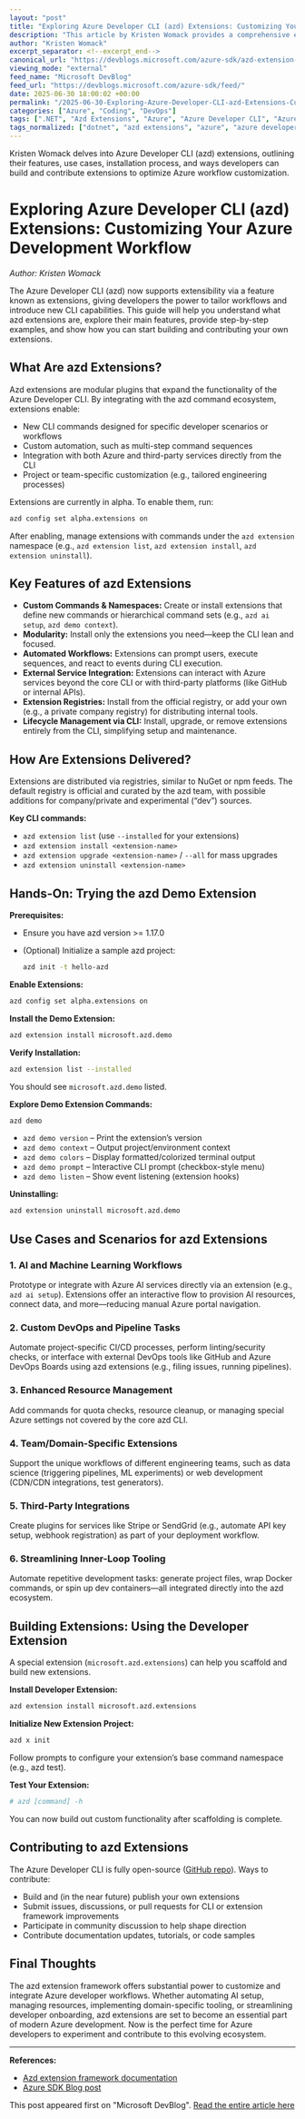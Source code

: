 ```yaml
---
layout: "post"
title: "Exploring Azure Developer CLI (azd) Extensions: Customizing Your Azure Development Workflow"
description: "This article by Kristen Womack provides a comprehensive exploration of Azure Developer CLI (azd) extensions, discussing their features, practical use cases, installation steps, and guidance on building and contributing your own extensions to enhance Azure development workflows."
author: "Kristen Womack"
excerpt_separator: <!--excerpt_end-->
canonical_url: "https://devblogs.microsoft.com/azure-sdk/azd-extension-framework/"
viewing_mode: "external"
feed_name: "Microsoft DevBlog"
feed_url: "https://devblogs.microsoft.com/azure-sdk/feed/"
date: 2025-06-30 18:00:02 +00:00
permalink: "/2025-06-30-Exploring-Azure-Developer-CLI-azd-Extensions-Customizing-Your-Azure-Development-Workflow.html"
categories: ["Azure", "Coding", "DevOps"]
tags: [".NET", "Azd Extensions", "Azure", "Azure Developer CLI", "Azure SDK", "CI/CD", "CLI", "Codespaces", "Coding", "Custom Commands", "Developer Tooling", "DevOps", "Docker", "Extension Framework", "Extension Registry", "Java", "JavaScript", "Kubernetes", "Modular Plugins", "News", "Open Source", "Python", "Typescript", "VS Code", "Workflow Automation"]
tags_normalized: ["dotnet", "azd extensions", "azure", "azure developer cli", "azure sdk", "cislashcd", "cli", "codespaces", "coding", "custom commands", "developer tooling", "devops", "docker", "extension framework", "extension registry", "java", "javascript", "kubernetes", "modular plugins", "news", "open source", "python", "typescript", "vs code", "workflow automation"]
---
```


Kristen Womack delves into Azure Developer CLI (azd) extensions, outlining their features, use cases, installation process, and ways developers can build and contribute extensions to optimize Azure workflow customization.<!--excerpt_end-->

# Exploring Azure Developer CLI (azd) Extensions: Customizing Your Azure Development Workflow

_Author: Kristen Womack_

The Azure Developer CLI (azd) now supports extensibility via a feature known as extensions, giving developers the power to tailor workflows and introduce new CLI capabilities. This guide will help you understand what azd extensions are, explore their main features, provide step-by-step examples, and show how you can start building and contributing your own extensions.

## What Are azd Extensions?

Azd extensions are modular plugins that expand the functionality of the Azure Developer CLI. By integrating with the azd command ecosystem, extensions enable:

- New CLI commands designed for specific developer scenarios or workflows
- Custom automation, such as multi-step command sequences
- Integration with both Azure and third-party services directly from the CLI
- Project or team-specific customization (e.g., tailored engineering processes)

Extensions are currently in alpha. To enable them, run:

```bash
azd config set alpha.extensions on
```

After enabling, manage extensions with commands under the `azd extension` namespace (e.g., `azd extension list`, `azd extension install`, `azd extension uninstall`).

## Key Features of azd Extensions

- **Custom Commands & Namespaces:** Create or install extensions that define new commands or hierarchical command sets (e.g., `azd ai setup`, `azd demo context`).
- **Modularity:** Install only the extensions you need—keep the CLI lean and focused.
- **Automated Workflows:** Extensions can prompt users, execute sequences, and react to events during CLI execution.
- **External Service Integration:** Extensions can interact with Azure services beyond the core CLI or with third-party platforms (like GitHub or internal APIs).
- **Extension Registries:** Install from the official registry, or add your own (e.g., a private company registry) for distributing internal tools.
- **Lifecycle Management via CLI:** Install, upgrade, or remove extensions entirely from the CLI, simplifying setup and maintenance.

## How Are Extensions Delivered?

Extensions are distributed via registries, similar to NuGet or npm feeds. The default registry is official and curated by the azd team, with possible additions for company/private and experimental (“dev”) sources.

**Key CLI commands:**

- `azd extension list` (use `--installed` for your extensions)
- `azd extension install <extension-name>`
- `azd extension upgrade <extension-name>` / `--all` for mass upgrades
- `azd extension uninstall <extension-name>`

## Hands-On: Trying the azd Demo Extension

**Prerequisites:**

- Ensure you have azd version >= 1.17.0
- (Optional) Initialize a sample azd project:  

  ```bash
  azd init -t hello-azd
  ```

**Enable Extensions:**

```bash
azd config set alpha.extensions on
```

**Install the Demo Extension:**

```bash
azd extension install microsoft.azd.demo
```

**Verify Installation:**

```bash
azd extension list --installed
```

You should see `microsoft.azd.demo` listed.

**Explore Demo Extension Commands:**

```bash
azd demo
```

- `azd demo version` – Print the extension’s version
- `azd demo context` – Output project/environment context
- `azd demo colors` – Display formatted/colorized terminal output
- `azd demo prompt` – Interactive CLI prompt (checkbox-style menu)
- `azd demo listen` – Show event listening (extension hooks)

**Uninstalling:**

```bash
azd extension uninstall microsoft.azd.demo
```

## Use Cases and Scenarios for azd Extensions

### 1. **AI and Machine Learning Workflows**

Prototype or integrate with Azure AI services directly via an extension (e.g., `azd ai setup`). Extensions offer an interactive flow to provision AI resources, connect data, and more—reducing manual Azure portal navigation.

### 2. **Custom DevOps and Pipeline Tasks**

Automate project-specific CI/CD processes, perform linting/security checks, or interface with external DevOps tools like GitHub and Azure DevOps Boards using azd extensions (e.g., filing issues, running pipelines).

### 3. **Enhanced Resource Management**

Add commands for quota checks, resource cleanup, or managing special Azure settings not covered by the core azd CLI.

### 4. **Team/Domain-Specific Extensions**

Support the unique workflows of different engineering teams, such as data science (triggering pipelines, ML experiments) or web development (CDN/CDN integrations, test generators).

### 5. **Third-Party Integrations**

Create plugins for services like Stripe or SendGrid (e.g., automate API key setup, webhook registration) as part of your deployment workflow.

### 6. **Streamlining Inner-Loop Tooling**

Automate repetitive development tasks: generate project files, wrap Docker commands, or spin up dev containers—all integrated directly into the azd ecosystem.

## Building Extensions: Using the Developer Extension

A special extension (`microsoft.azd.extensions`) can help you scaffold and build new extensions.

**Install Developer Extension:**

```bash
azd extension install microsoft.azd.extensions
```

**Initialize New Extension Project:**

```bash
azd x init
```

Follow prompts to configure your extension’s base command namespace (e.g., azd test).

**Test Your Extension:**

```bash
# azd [command] -h
```

You can now build out custom functionality after scaffolding is complete.

## Contributing to azd Extensions

The Azure Developer CLI is fully open-source ([GitHub repo](https://github.com/Azure/azure-dev)). Ways to contribute:

- Build and (in the near future) publish your own extensions
- Submit issues, discussions, or pull requests for CLI or extension framework improvements
- Participate in community discussion to help shape direction
- Contribute documentation updates, tutorials, or code samples

## Final Thoughts

The azd extension framework offers substantial power to customize and integrate Azure developer workflows. Whether automating AI setup, managing resources, implementing domain-specific tooling, or streamlining developer onboarding, azd extensions are set to become an essential part of modern Azure development. Now is the perfect time for Azure developers to experiment and contribute to this evolving ecosystem.

---

**References:**

- [Azd extension framework documentation](https://github.com/Azure/azure-dev/blob/main/cli/azd/docs/extension-framework.md)
- [Azure SDK Blog post](https://devblogs.microsoft.com/azure-sdk/azd-extension-framework/)

This post appeared first on "Microsoft DevBlog". [Read the entire article here](https://devblogs.microsoft.com/azure-sdk/azd-extension-framework/)
